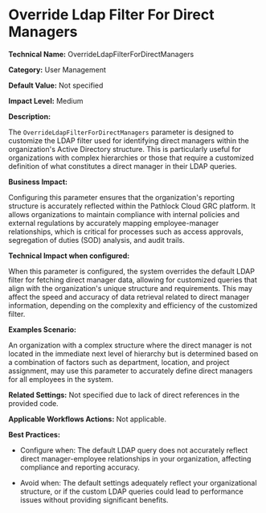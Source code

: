 # Override Ldap Filter For Direct Managers

**Technical Name:** OverrideLdapFilterForDirectManagers

**Category:** User Management

**Default Value:** Not specified

**Impact Level:** Medium

**Description:**

The `OverrideLdapFilterForDirectManagers` parameter is designed to customize the LDAP filter used for identifying direct managers within the organization's Active Directory structure. This is particularly useful for organizations with complex hierarchies or those that require a customized definition of what constitutes a direct manager in their LDAP queries.

**Business Impact:**

Configuring this parameter ensures that the organization's reporting structure is accurately reflected within the Pathlock Cloud GRC platform. It allows organizations to maintain compliance with internal policies and external regulations by accurately mapping employee-manager relationships, which is critical for processes such as access approvals, segregation of duties (SOD) analysis, and audit trails.

**Technical Impact when configured:**

When this parameter is configured, the system overrides the default LDAP filter for fetching direct manager data, allowing for customized queries that align with the organization's unique structure and requirements. This may affect the speed and accuracy of data retrieval related to direct manager information, depending on the complexity and efficiency of the customized filter.

**Examples Scenario:**

An organization with a complex structure where the direct manager is not located in the immediate next level of hierarchy but is determined based on a combination of factors such as department, location, and project assignment, may use this parameter to accurately define direct managers for all employees in the system.

**Related Settings:** Not specified due to lack of direct references in the provided code.

**Applicable Workflows Actions:** Not applicable.

**Best Practices:** 

- Configure when: The default LDAP query does not accurately reflect direct manager-employee relationships in your organization, affecting compliance and reporting accuracy.
  
- Avoid when: The default settings adequately reflect your organizational structure, or if the custom LDAP queries could lead to performance issues without providing significant benefits.